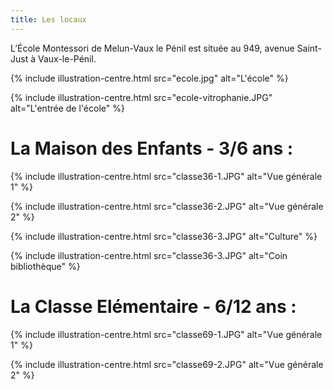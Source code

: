 ```yaml
---
title: Les locaux
---
```


L’École Montessori de Melun-Vaux le Pénil est située au 949, avenue Saint-Just à Vaux-le-Pénil.

{% include illustration-centre.html src="ecole.jpg" alt="L'école" %}

{% include illustration-centre.html src="ecole-vitrophanie.JPG" alt="L'entrée de l'école" %}

# La Maison des Enfants - 3/6 ans :

{% include illustration-centre.html src="classe36-1.JPG" alt="Vue générale 1" %}

{% include illustration-centre.html src="classe36-2.JPG" alt="Vue générale 2" %}

{% include illustration-centre.html src="classe36-3.JPG" alt="Culture" %}

{% include illustration-centre.html src="classe36-3.JPG" alt="Coin bibliothèque" %}

# La Classe Elémentaire - 6/12 ans :

{% include illustration-centre.html src="classe69-1.JPG" alt="Vue générale 1" %}

{% include illustration-centre.html src="classe69-2.JPG" alt="Vue générale 2" %}

